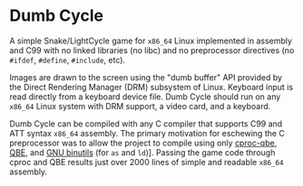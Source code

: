 # Dumb Cycle

A simple Snake/LightCycle game for `x86_64` Linux implemented in
assembly and C99 with no linked libraries (no libc) and no preprocessor
directives (no `#ifdef`,  `#define`, `#include`, etc).

Images are drawn to the screen using the "dumb buffer" API provided by the
Direct Rendering Manager (DRM) subsystem of Linux. Keyboard input is read
directly from a keyboard device file. Dumb Cycle should run on any `x86_64`
Linux system with DRM support, a video card, and a keyboard.

Dumb Cycle can be compiled with any C compiler that supports C99 and ATT
syntax `x86_64` assembly. The primary motivation for eschewing the C
preprocessor was to allow the project to compile using only
[cproc-qbe][1], [QBE][2], and [GNU binutils][3] (for `as` and `ld`)].
Passing the game code through cproc and QBE results just over 2000
lines of simple and readable `x86_64` assembly.

[1]: https://sr.ht/~mcf/cproc/
[2]: https://c9x.me/compile/
[3]: https://sourceware.org/binutils/
